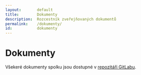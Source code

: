```yaml
---
layout:       default
title:        Dokumenty
description:  Rozcestník zveřejňovaných dokumentů
permalink:    /dokumenty/
id:           dokumenty
---
```



# Dokumenty

Všekeré dokumenty spolku jsou dostupné v [repozitáři GitLabu](https://gitlab.com/otevrenamesta/Documents/tree/master).

